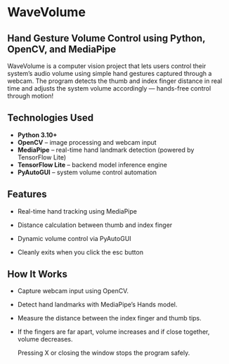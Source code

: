 # WaveVolume

## Hand Gesture Volume Control using Python, OpenCV, and MediaPipe

WaveVolume is a computer vision project that lets users control their system’s audio volume using simple hand gestures captured through a webcam. The program detects the thumb and index finger distance in real time and adjusts the system volume accordingly — hands-free control through motion!

## Technologies Used
- **Python 3.10+**
- **OpenCV** – image processing and webcam input
- **MediaPipe** – real-time hand landmark detection (powered by TensorFlow Lite)
- **TensorFlow Lite** – backend model inference engine
- **PyAutoGUI** – system volume control automation

## Features

- Real-time hand tracking using MediaPipe

- Distance calculation between thumb and index finger

- Dynamic volume control via PyAutoGUI

- Cleanly exits when you click the esc button

## How It Works

- Capture webcam input using OpenCV.

- Detect hand landmarks with MediaPipe’s Hands model.

- Measure the distance between the index finger and thumb tips.

- If the fingers are far apart, volume increases and if close together, volume decreases.

  Pressing X or closing the window stops the program safely.
